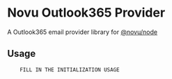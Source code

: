 # Novu Outlook365 Provider

A Outlook365 email provider library for [@novu/node](https://github.com/novuhq/novu)

## Usage

```javascript
    FILL IN THE INITIALIZATION USAGE
```
